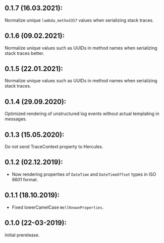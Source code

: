 ## 0.1.7 (16.03.2021):

Normalize unique `lambda_method357` values when serializing stack traces.

## 0.1.6 (09.02.2021):

Normalize unique values such as UUIDs in method names when serializing stack traces better.

## 0.1.5 (22.01.2021):

Normalize unique values such as UUIDs in method names when serializing stack traces.

## 0.1.4 (29.09.2020):

Optimized rendering of unstructured log events without actual templating in messages.

## 0.1.3 (15.05.2020):

Do not send TraceContext property to Hercules.

## 0.1.2 (02.12.2019):

* Now rendering properties of `DateTime` and `DateTimeOffset` types in ISO 8601 format.

## 0.1.1 (18.10.2019):

* Fixed lowerCamelCase `WellKnownProperties`.

## 0.1.0 (22-03-2019): 

Initial prerelease.
